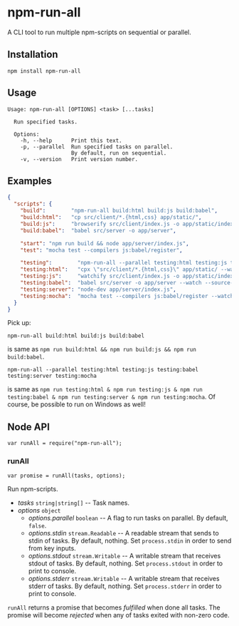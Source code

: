 # npm-run-all

A CLI tool to run multiple npm-scripts on sequential or parallel.


## Installation

```
npm install npm-run-all
```


## Usage

```
Usage: npm-run-all [OPTIONS] <task> [...tasks]

  Run specified tasks.

  Options:
    -h, --help      Print this text.
    -p, --parallel  Run specified tasks on parallel.
                    By default, run on sequential.
    -v, --version   Print version number.
```


## Examples

```json
{
  "scripts": {
    "build":        "npm-run-all build:html build:js build:babel",
    "build:html":   "cp src/client/*.{html,css} app/static/",
    "build:js":     "browserify src/client/index.js -o app/static/index.js",
    "build:babel":  "babel src/server -o app/server",

    "start": "npm run build && node app/server/index.js",
    "test": "mocha test --compilers js:babel/register",

    "testing":        "npm-run-all --parallel testing:html testing:js testing:babel testing:server testing:mocha",
    "testing:html":   "cpx \"src/client/*.{html,css}\" app/static/ --watch",
    "testing:js":     "watchify src/client/index.js -o app/static/index.js",
    "testing:babel":  "babel src/server -o app/server --watch --source-maps-inline",
    "testing:server": "node-dev app/server/index.js",
    "testing:mocha":  "mocha test --compilers js:babel/register --watch --colors",
  }
}
```

Pick up:

```
npm-run-all build:html build:js build:babel
```

is same as `npm run build:html && npm run build:js && npm run build:babel`.

```
npm-run-all --parallel testing:html testing:js testing:babel testing:server testing:mocha
```

is same as `npm run testing:html & npm run testing:js & npm run testing:babel & npm run testing:server & npm run testing:mocha`.
Of course, be possible to run on Windows as well!


## Node API

```
var runAll = require("npm-run-all");
```

### runAll

```
var promise = runAll(tasks, options);
```

Run npm-scripts.

* *tasks* `string|string[]` -- Task names.
* *options* `object`
  * *options.parallel* `boolean` -- A flag to run tasks on parallel. By default,
    `false`.
  * *options.stdin* `stream.Readable` -- A readable stream that sends to stdin
    of tasks. By default, nothing. Set `process.stdin` in order to send from
    key inputs.
  * *options.stdout* `stream.Writable` -- A writable stream that receives stdout
    of tasks. By default, nothing. Set `process.stdout` in order to print to
    console.
  * *options.stderr* `stream.Writable` -- A writable stream that receives stderr
    of tasks. By default, nothing. Set `process.stderr` in order to print to
    console.

`runAll` returns a promise that becomes *fulfilled* when done all tasks.
The promise will become *rejected* when any of tasks exited with non-zero code.

